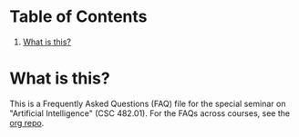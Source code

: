 
# Table of Contents

1.  [What is this?](#orge3789ce)


<a id="orge3789ce"></a>

# What is this?

This is a Frequently Asked Questions (FAQ) file for the special
seminar on "Artificial Intelligence" (CSC 482.01). For the FAQs
across courses, see the [org repo](https://github.com/birkenkrahe/org).

